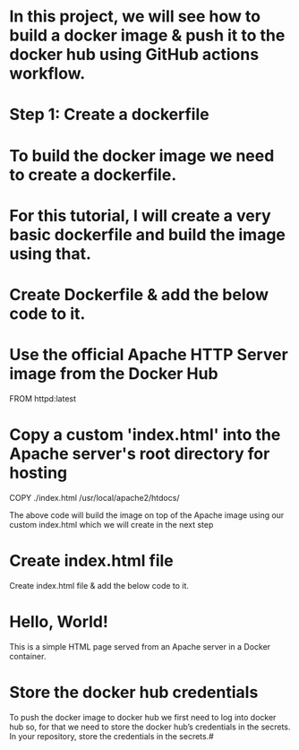 # In this project, we will see how to build a docker image & push it to the docker hub using GitHub actions workflow.

# Step 1: Create a dockerfile
# To build the docker image we need to create a dockerfile.
# For this tutorial, I will create a very basic dockerfile and build the image using that.


# Create Dockerfile & add the below code to it.
# Use the official Apache HTTP Server image from the Docker Hub
FROM httpd:latest

# Copy a custom 'index.html' into the Apache server's root directory for hosting
COPY ./index.html /usr/local/apache2/htdocs/


The above code will build the image on top of the Apache image using our custom index.html which we will create in the next step

# Create index.html file
Create index.html file & add the below code to it.
<!DOCTYPE html>
<html>
<head>
    <title>Hello World</title>
</head>
<body>
    <h1>Hello, World!</h1>
    <p>This is a simple HTML page served from an Apache server in a Docker container.</p>
</body>
</html>

# Store the docker hub credentials
To push the docker image to docker hub we first need to log into docker hub so, for that we need to store the docker hub’s credentials in the secrets.
In your repository, store the credentials in the secrets.# 
